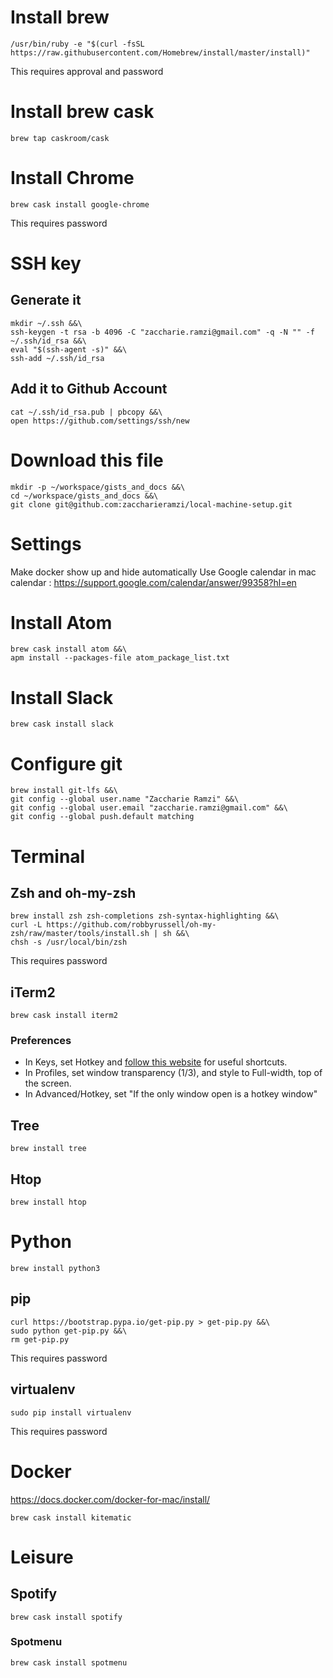 # Install brew
```
/usr/bin/ruby -e "$(curl -fsSL https://raw.githubusercontent.com/Homebrew/install/master/install)"
```
This requires approval and password
# Install brew cask
```
brew tap caskroom/cask
```
# Install Chrome
```
brew cask install google-chrome
```
This requires password
# SSH key
## Generate it
```
mkdir ~/.ssh &&\
ssh-keygen -t rsa -b 4096 -C "zaccharie.ramzi@gmail.com" -q -N "" -f ~/.ssh/id_rsa &&\
eval "$(ssh-agent -s)" &&\
ssh-add ~/.ssh/id_rsa
```
## Add it to Github Account
```
cat ~/.ssh/id_rsa.pub | pbcopy &&\
open https://github.com/settings/ssh/new
```
# Download this file
```
mkdir -p ~/workspace/gists_and_docs &&\
cd ~/workspace/gists_and_docs &&\
git clone git@github.com:zaccharieramzi/local-machine-setup.git
```
# Settings
Make docker show up and hide automatically
Use Google calendar in mac calendar : https://support.google.com/calendar/answer/99358?hl=en
# Install Atom
```
brew cask install atom &&\
apm install --packages-file atom_package_list.txt
```
# Install Slack
```
brew cask install slack
```
# Configure git
```
brew install git-lfs &&\
git config --global user.name "Zaccharie Ramzi" &&\
git config --global user.email "zaccharie.ramzi@gmail.com" &&\
git config --global push.default matching
```
# Terminal
## Zsh and oh-my-zsh
```
brew install zsh zsh-completions zsh-syntax-highlighting &&\
curl -L https://github.com/robbyrussell/oh-my-zsh/raw/master/tools/install.sh | sh &&\
chsh -s /usr/local/bin/zsh
```
This requires password
## iTerm2
```
brew cask install iterm2
```
### Preferences
- In Keys, set Hotkey and [follow this website](https://coderwall.com/p/ds2dha/word-line-deletion-and-navigation-shortcuts-in-iterm2) for useful shortcuts.
- In Profiles, set window transparency (1/3), and style to Full-width, top of the screen.
- In Advanced/Hotkey, set "If the only window open is a hotkey window"
## Tree
```
brew install tree
```
## Htop
```
brew install htop
```
# Python
```
brew install python3
```
## pip
```
curl https://bootstrap.pypa.io/get-pip.py > get-pip.py &&\
sudo python get-pip.py &&\
rm get-pip.py
```
This requires password
## virtualenv
```
sudo pip install virtualenv
```
This requires password

# Docker
https://docs.docker.com/docker-for-mac/install/
```
brew cask install kitematic
```
# Leisure
## Spotify
```
brew cask install spotify
```
### Spotmenu
```
brew cask install spotmenu
```
